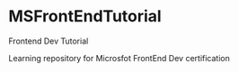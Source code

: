 # MSFrontEndTutorial
Frontend Dev Tutorial

Learning repository for Microsfot FrontEnd Dev certification
